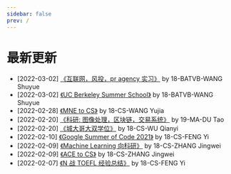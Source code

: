 ```yaml
---
sidebar: false
prev: /
---
```


# 最新更新

- [2022-03-02] [《互联网，风投，pr agency 实习》](/internship/summary/[BATVB]-2018-wangshuyue.md) by 18-BATVB-WANG Shuyue
- [2022-03-02] [《UC Berkeley Summer School》](/oversea/exchange/[BATVB]-2018-wangshuyue.md) by 18-BATVB-WANG Shuyue
- [2022-02-28] [《MNE to CS》](/major-minor/change-major/[MNE2CS]-2018-wangyujia.md) by 18-CS-WANG Yujia
- [2022-02-20] [《科研: 图像处理，区块链，交易系统》](/research/on-campus/[MA]-2019-dutao.md) by 19-MA-DU Tao
- [2022-02-20] [《城大哥大双学位》](/oversea/two-plus-two/[CS]-2018-wuqianyi.md) by 18-CS-WU Qianyi
- [2022-02-10] [《Google Summer of Code 2021》](/internship/it/[GSoC]-2018-fengyi/) by 18-CS-FENG Yi
- [2022-02-09] [《Machine Learning 向科研》](/research/on-campus/[CS]-2018-zhangjingwei.md) by 18-CS-ZHANG Jingwei
- [2022-02-09] [《ACE to CS》](/major-minor/change-major/[ACE2CS]-2018-zhangjingwei.md) by 18-CS-ZHANG Jingwei
- [2022-02-07] [《N 战 TOEFL 经验总结》](./language/toefl/[CS]-2018-fengyi.md) by 18-CS-FENG Yi
